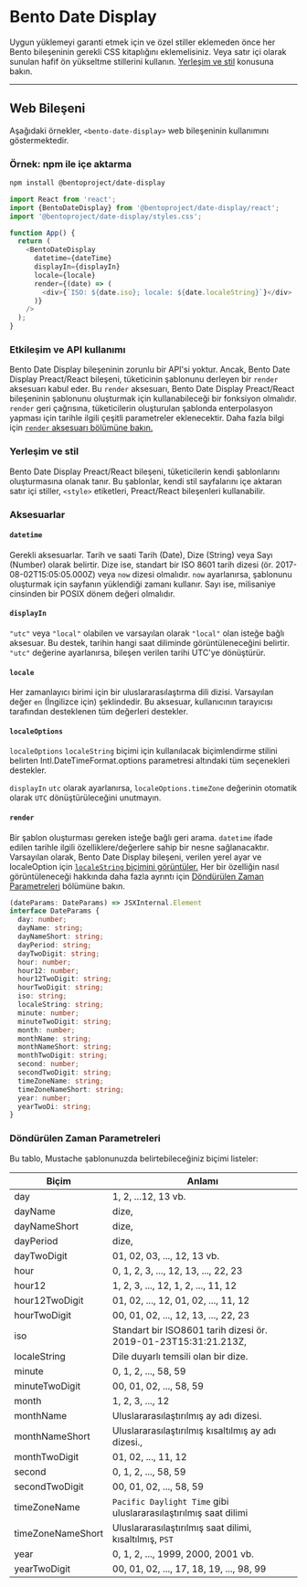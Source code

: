 # Bento Date Display

Uygun yüklemeyi garanti etmek için ve özel stiller eklemeden önce her Bento bileşeninin gerekli CSS kitaplığını eklemelisiniz. Veya satır içi olarak sunulan hafif ön yükseltme stillerini kullanın. [Yerleşim ve stil](#layout-and-style) konusuna bakın.

<!--
## Web Component

TODO(https://go.amp.dev/issue/36619): Restore this section. We don't include it because we don't support <template> in Bento Web Components yet.

An older version of this file contains the removed section, though it's incorrect:

https://github.com/ampproject/amphtml/blob/422d171e87571c4d125a2bf956e78e92444c10e8/extensions/amp-date-display/1.0/README.md
-->

---

## Web Bileşeni

Aşağıdaki örnekler, `<bento-date-display>` web bileşeninin kullanımını göstermektedir.

### Örnek: npm ile içe aktarma

```sh
npm install @bentoproject/date-display
```

```javascript
import React from 'react';
import {BentoDateDisplay} from '@bentoproject/date-display/react';
import '@bentoproject/date-display/styles.css';

function App() {
  return (
    <BentoDateDisplay
      datetime={dateTime}
      displayIn={displayIn}
      locale={locale}
      render={(date) => (
        <div>{`ISO: ${date.iso}; locale: ${date.localeString}`}</div>
      )}
    />
  );
}
```

### Etkileşim ve API kullanımı

Bento Date Display bileşeninin zorunlu bir API'si yoktur. Ancak, Bento Date Display Preact/React bileşeni, tüketicinin şablonunu derleyen bir `render` aksesuarı kabul eder. Bu `render` aksesuarı, Bento Date Display Preact/React bileşeninin şablonunu oluşturmak için kullanabileceği bir fonksiyon olmalıdır. `render` geri çağrısına, tüketicilerin oluşturulan şablonda enterpolasyon yapması için tarihle ilgili çeşitli parametreler eklenecektir. Daha fazla bilgi için <a href="#render" data-md-type="link">`render` aksesuarı bölümüne bakın.</a>

### Yerleşim ve stil

Bento Date Display Preact/React bileşeni, tüketicilerin kendi şablonlarını oluşturmasına olanak tanır. Bu şablonlar, kendi stil sayfalarını içe aktaran satır içi stiller, `<style>` etiketleri, Preact/React bileşenleri kullanabilir.

### Aksesuarlar

#### `datetime`

Gerekli aksesuarlar. Tarih ve saati Tarih (Date), Dize (String) veya Sayı (Number) olarak belirtir. Dize ise, standart bir ISO 8601 tarih dizesi (ör. 2017-08-02T15:05:05.000Z) veya `now` dizesi olmalıdır. `now` ayarlanırsa, şablonunu oluşturmak için sayfanın yüklendiği zamanı kullanır. Sayı ise, milisaniye cinsinden bir POSIX dönem değeri olmalıdır.

#### `displayIn`

`"utc"` veya `"local"` olabilen ve varsayılan olarak `"local"` olan isteğe bağlı aksesuar. Bu destek, tarihin hangi saat diliminde görüntüleneceğini belirtir. `"utc"` değerine ayarlanırsa, bileşen verilen tarihi UTC'ye dönüştürür.

#### `locale`

Her zamanlayıcı birimi için bir uluslararasılaştırma dili dizisi. Varsayılan değer `en` (İngilizce için) şeklindedir. Bu aksesuar, kullanıcının tarayıcısı tarafından desteklenen tüm değerleri destekler.

#### `localeOptions`

`localeOptions` <code>localeString</code> biçimi için kullanılacak biçimlendirme stilini belirten <a>Intl.DateTimeFormat.options</a> parametresi altındaki tüm seçenekleri destekler.

`displayIn` `utc` olarak ayarlanırsa, `localeOptions.timeZone` değerinin otomatik olarak `UTC` dönüştürüleceğini unutmayın.

#### `render`

Bir şablon oluşturması gereken isteğe bağlı geri arama. `datetime` ifade edilen tarihle ilgili özelliklere/değerlere sahip bir nesne sağlanacaktır. Varsayılan olarak, Bento Date Display bileşeni, verilen yerel ayar ve localeOption için [`localeString` biçimini görüntüler.](https://developer.mozilla.org/en-US/docs/Web/JavaScript/Reference/Global_Objects/Date/toLocaleString) Her bir özelliğin nasıl görüntüleneceği hakkında daha fazla ayrıntı için [Döndürülen Zaman Parametreleri](#returned-time-parameters) bölümüne bakın.

```typescript
(dateParams: DateParams) => JSXInternal.Element
interface DateParams {
  day: number;
  dayName: string;
  dayNameShort: string;
  dayPeriod: string;
  dayTwoDigit: string;
  hour: number;
  hour12: number;
  hour12TwoDigit: string;
  hourTwoDigit: string;
  iso: string;
  localeString: string;
  minute: number;
  minuteTwoDigit: string;
  month: number;
  monthName: string;
  monthNameShort: string;
  monthTwoDigit: string;
  second: number;
  secondTwoDigit: string;
  timeZoneName: string;
  timeZoneNameShort: string;
  year: number;
  yearTwoDi: string;
}
```

### Döndürülen Zaman Parametreleri

Bu tablo, Mustache şablonunuzda belirtebileceğiniz biçimi listeler:

| Biçim             | Anlamı                                                           |
| ----------------- | ---------------------------------------------------------------- |
| day               | 1, 2, ...12, 13 vb.                                              |
| dayName           | dize,                                                            |
| dayNameShort      | dize,                                                            |
| dayPeriod         | dize,                                                            |
| dayTwoDigit       | 01, 02, 03, ..., 12, 13 vb.                                      |
| hour              | 0, 1, 2, 3, ..., 12, 13, ..., 22, 23                             |
| hour12            | 1, 2, 3, ..., 12, 1, 2, ..., 11, 12                              |
| hour12TwoDigit    | 01, 02, ..., 12, 01, 02, ..., 11, 12                             |
| hourTwoDigit      | 00, 01, 02, ..., 12, 13, ..., 22, 23                             |
| iso               | Standart bir ISO8601 tarih dizesi ör. 2019-01-23T15:31:21.213Z,  |
| localeString      | Dile duyarlı temsili olan bir dize.                              |
| minute            | 0, 1, 2, ..., 58, 59                                             |
| minuteTwoDigit    | 00, 01, 02, ..., 58, 59                                          |
| month             | 1, 2, 3, ..., 12                                                 |
| monthName         | Uluslararasılaştırılmış ay adı dizesi.                           |
| monthNameShort    | Uluslararasılaştırılmış kısaltılmış ay adı dizesi.,              |
| monthTwoDigit     | 01, 02, ..., 11, 12                                              |
| second            | 0, 1, 2, ..., 58, 59                                             |
| secondTwoDigit    | 00, 01, 02, ..., 58, 59                                          |
| timeZoneName      | `Pacific Daylight Time` gibi uluslararasılaştırılmış saat dilimi |
| timeZoneNameShort | Uluslararasılaştırılmış saat dilimi, kısaltılmış, `PST`          |
| year              | 0, 1, 2, ..., 1999, 2000, 2001 vb.                               |
| yearTwoDigit      | 00, 01, 02, ..., 17, 18, 19, ..., 98, 99                         |
